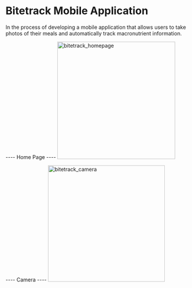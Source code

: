 # Bitetrack Mobile Application

In the process of developing a mobile application that allows users to take photos of their meals and automatically track macronutrient information. 

---- Home Page ----
<img width="319" alt="bitetrack_homepage" src="https://github.com/MelanieKent/cmd-f/assets/114884399/e4769193-4fe3-4900-b430-4795fd88b41d">

---- Camera ----
<img width="316" alt="bitetrack_camera" src="https://github.com/MelanieKent/cmd-f/assets/114884399/492af053-1329-4730-a585-5792f6ffd855">


